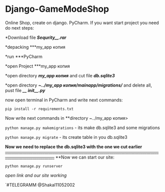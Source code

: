 # Django-GameModeShop
Online Shop, create on django. PyCharm. 
If you want start project you need do next steps:

*Download file ***Sequrity__.rar***

*depacking ***my_app копия

*run ***PyCharm

*open Project ***my_app копия
  
*open directory ***my_app копия*** and cut file ***db.sqlite3***

*open directory ***~../my_app копия/mainapp/migrations/*** and delete all, pust file ***__ іnit__.py*** 

now open terminal in PyCharm and write next commands:

`pip install -r requirements.txt`

Now write next commands in **directory ~../my_app копия>

`python manage.py makemigrations` - its make db.sqlite3 and some migrations

`python manage.py migrate` - its create table in you db.sqlite3

**Now we need to replace the db.sqlite3 with the one we cut earlier**
~~_______________________________________________________________________________________________________~~
**Now we can start our site:

`python manage.py runserver`

*open link and our site working*

`#TELEGRAMM @Shakal11052002
